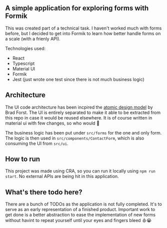 ## A simple application for exploring forms with Formik

This was created part of a technical task. I haven't worked much with forms before, but I decided to get into Formik to learn how better handle forms on a scale (with a frienly API).

Technologies used:

- React
- Typescript
- Material UI
- Formik
- Jest (just wrote one test since there is not much business logic)

## Architecture

The UI code architecture has been incpired the [atomic design model](https://atomicdesign.bradfrost.com/chapter-2/) by Brad Forst. The UI is entirely separated to make it able to be extracted from this repo in case it would be reused elsewhere. It is of course written in material ui with few changes, so who would 🤷

The business logic has been put under `src/forms` for the one and only form. The logic is then used in `src/components/ContactForm`, which is also consuming the UI from `src/ui`.

## How to run

This project was made using CRA, so you can run it locally using `npm run start`. No external APIs are being hit in this application.

## What's there todo here?

There are a bunch of TODOs as the application is not fully completed. It's to serve as an early representation of a finished product. Important work to get done is a better abstraction to ease the implementation of new forms without havint to repeat yourself until your eyes and fingers bleed 🩸😭
